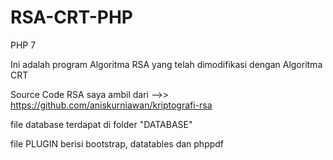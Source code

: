 # RSA-CRT-PHP
PHP 7


Ini adalah program Algoritma RSA yang telah dimodifikasi dengan Algoritma CRT

Source Code RSA saya ambil dari -->> https://github.com/aniskurniawan/kriptografi-rsa


file database terdapat di folder "DATABASE"

file PLUGIN berisi bootstrap, datatables dan phppdf



